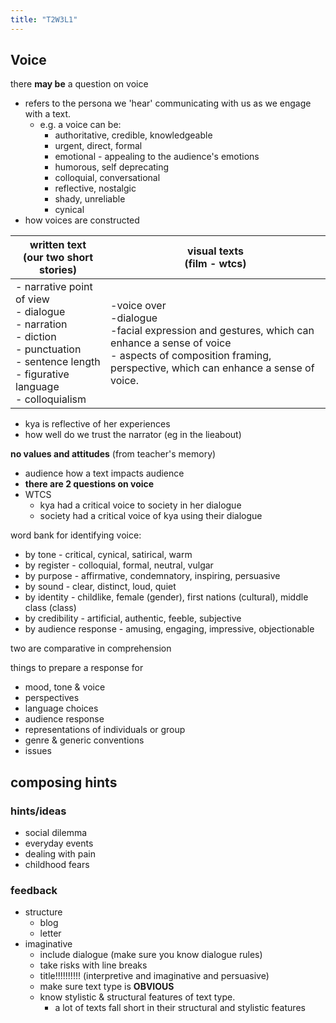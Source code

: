 ```yaml
---
title: "T2W3L1"
---
```

## Voice
there **may be** a question on voice
- refers to the persona we 'hear' communicating with us as we engage with a text.
	- e.g. a voice can be:
		- authoritative, credible, knowledgeable
		- urgent, direct, formal
		- emotional - appealing to the audience's emotions
		- humorous, self deprecating
		- colloquial, conversational
		- reflective, nostalgic
		- shady, unreliable
		- cynical
- how voices are constructed

| written text <br /> (our two short stories)                                                                                                                        | visual texts <br /> (film - wtcs)                                                                                                                                                           |
| ------------------------------------------------------------------------------------------------------------------------------------------------------------------ | ------------------------------------------------------------------------------------------------------------------------------------------------------------------------------------------- |
| - narrative point of view<br />- dialogue<br />- narration<br />- diction<br />- punctuation<br />- sentence length<br />- figurative language<br />- colloquialism | -voice over<br />-dialogue<br />-facial expression and gestures, which can enhance a sense of voice<br />- aspects of composition framing, perspective, which can enhance a sense of voice. |                                                                                                                                                                   |                                                                                                                                                                                             |

- kya is reflective of her experiences
- how well do we trust the narrator (eg in the lieabout)

**no values and attitudes** (from teacher's memory)
- audience how a text impacts audience
- **there are 2 questions on voice**
- WTCS
	- kya had a critical voice to society in her dialogue
	- society had a critical voice of kya using their dialogue

word bank for identifying voice:
- by tone - critical, cynical, satirical, warm
- by register -  colloquial, formal, neutral, vulgar
- by purpose - affirmative, condemnatory, inspiring, persuasive
- by sound - clear, distinct, loud, quiet
- by identity - childlike, female (gender), first nations (cultural), middle class (class)
- by credibility - artificial, authentic, feeble, subjective
- by audience response - amusing, engaging, impressive, objectionable

two are comparative in comprehension 

things to prepare a response for
- mood, tone & voice
- perspectives
- language choices
- audience response
- representations of individuals or group
- genre & generic conventions
- issues

## composing hints
### hints/ideas
- social dilemma
- everyday events
- dealing with pain
- childhood fears
### feedback
- structure
	- blog
	- letter
- imaginative
	- include dialogue (make sure you know dialogue rules)
	- take risks with line breaks
	- title!!!!!!!!!! (interpretive and imaginative and persuasive)
	- make sure text type is **OBVIOUS**
	- know stylistic & structural features of text type.
		- a lot of texts fall short in their structural and stylistic features